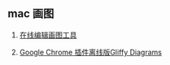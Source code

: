 ## mac 画图


1. [在线编辑画图工具](https://www.processon.com/)

2. [Google Chrome 插件离线版Gliffy Diagrams](https://chrome.google.com/webstore/detail/gliffy-diagrams/bhmicilclplefnflapjmnngmkkkkpfad/related)